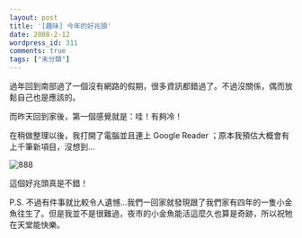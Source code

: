 ```yaml
---
layout: post
title: '[趣味] 今年的好兆頭'
date: 2008-2-12
wordpress_id: 311
comments: true
tags: ["未分類"]
---
```


過年回到南部過了一個沒有網路的假期，很多資訊都錯過了。不過沒關係，偶而放鬆自己也是應該的。

而昨天回到家後，第一個感覺就是：哇！有夠冷！

在稍做整理以後，我打開了電腦並且連上 Google Reader ；原本我預估大概會有上千筆新項目，沒想到...

![888](http://www.jaceju.net/images/888.gif)

這個好兆頭真是不錯！

P.S. 不過有件事就比較令人遺憾...我們一回家就發現跟了我們家有四年的一隻小金魚往生了。但是我並不是很難過，夜市的小金魚能活這麼久也算是奇跡，所以祝牠在天堂能快樂。
